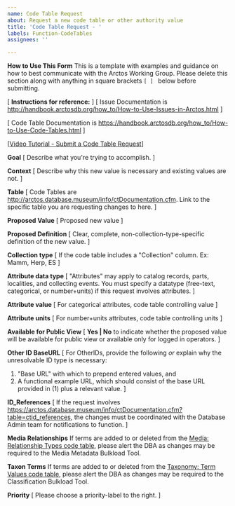 ```yaml
---
name: Code Table Request
about: Request a new code table or other authority value
title: 'Code Table Request - '
labels: Function-CodeTables
assignees: ''

---
```


**How to Use This Form**
This is a template with examples and guidance on how to best communicate with the Arctos Working Group. Please delete this section along with anything in square brackets ```[ ] ``` below before submitting. 

[ **Instructions for reference:** ]
[ Issue Documentation is http://handbook.arctosdb.org/how_to/How-to-Use-Issues-in-Arctos.html ]

[ Code Table Documentation is https://handbook.arctosdb.org/how_to/How-to-Use-Code-Tables.html ]

[[Video Tutorial - Submit a Code Table Request](https://youtu.be/t2jHbsRA3lk)]

**Goal**
[ Describe what you're trying to accomplish. ]

**Context**
[ Describe why this new value is necessary and existing values are not. ]

**Table**
[ Code Tables are http://arctos.database.museum/info/ctDocumentation.cfm. Link to the specific table you are requesting changes to here. ]

**Proposed Value**
[ Proposed new value ]

**Proposed Definition**
[ Clear, complete, non-collection-type-specific definition of the new value. ]

**Collection type**
[ If the code table includes a "Collection" column. Ex: Mamm, Herp, ES ]

**Attribute data type**
[ "Attributes" may apply to catalog records, parts, localities, and collecting events. You must specify a datatype (free-text, categorical, or number+units) if this request involves attributes. ]

**Attribute value**
[ For categorical attributes, code table controlling value  ]

**Attribute units**
[  For number+units attributes, code table controlling units  ]

**Available for Public View**
[  **Yes | No** to indicate whether the proposed value will be available for public view or available only for logged in operators.  ]

**Other ID BaseURL**
[  For OtherIDs, provide the following *or* explain why the unresolvable ID type is necessary:
1. "Base URL" with which to prepend entered values, and
2. A functional example URL, which should consist of the base URL provided in (1) plus a relevant value.  ]

**ID_References**
[  If the request involves https://arctos.database.museum/info/ctDocumentation.cfm?table=ctid_references, the changes must be coordinated with the Database Admin team for notifications to function.  ]

**Media Relationships**
If terms are added to or deleted from the [Media: Relationship Types code table](https://arctos.database.museum/info/ctDocumentation.cfm?table=ctmedia_relationship), please alert the DBA as changes may be required to the Media Metadata Bulkload Tool.

**Taxon Terms**
If terms are added to or deleted from the [Taxonomy: Term Values code table](https://arctos.database.museum/info/ctDocumentation.cfm?table=cttaxon_term), please alert the DBA as changes may be required to the Classification Bulkload Tool.

**Priority**
[  Please choose a priority-label to the right.  ]
